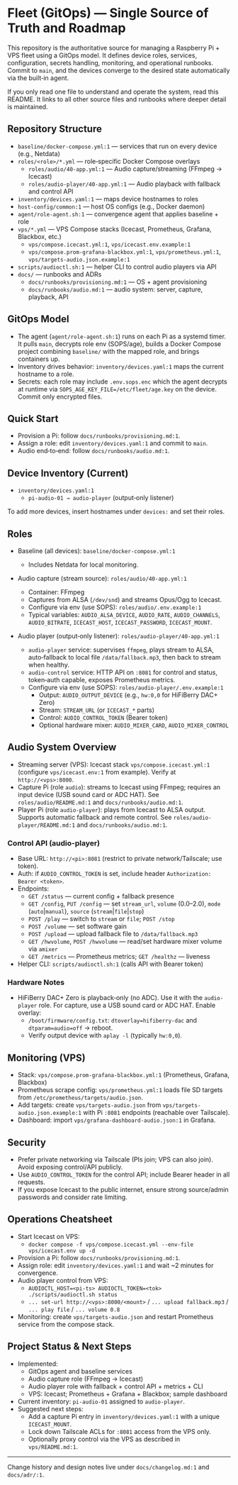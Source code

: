 # Fleet (GitOps) — Single Source of Truth and Roadmap

This repository is the authoritative source for managing a Raspberry Pi + VPS fleet using a GitOps model. It defines device roles, services, configuration, secrets handling, monitoring, and operational runbooks. Commit to `main`, and the devices converge to the desired state automatically via the built‑in agent.

If you only read one file to understand and operate the system, read this README. It links to all other source files and runbooks where deeper detail is maintained.

## Repository Structure

- `baseline/docker-compose.yml:1` — services that run on every device (e.g., Netdata)
- `roles/<role>/*.yml` — role‑specific Docker Compose overlays
  - `roles/audio/40-app.yml:1` — Audio capture/streaming (FFmpeg → Icecast)
  - `roles/audio-player/40-app.yml:1` — Audio playback with fallback and control API
- `inventory/devices.yaml:1` — maps device hostnames to roles
- `host-config/common:1` — host OS configs (e.g., Docker daemon)
- `agent/role-agent.sh:1` — convergence agent that applies baseline + role
- `vps/*.yml` — VPS Compose stacks (Icecast, Prometheus, Grafana, Blackbox, etc.)
  - `vps/compose.icecast.yml:1`, `vps/icecast.env.example:1`
  - `vps/compose.prom-grafana-blackbox.yml:1`, `vps/prometheus.yml:1`, `vps/targets-audio.json.example:1`
- `scripts/audioctl.sh:1` — helper CLI to control audio players via API
- `docs/` — runbooks and ADRs
  - `docs/runbooks/provisioning.md:1` — OS + agent provisioning
  - `docs/runbooks/audio.md:1` — audio system: server, capture, playback, API

## GitOps Model

- The agent (`agent/role-agent.sh:1`) runs on each Pi as a systemd timer. It pulls `main`, decrypts role env (SOPS/age), builds a Docker Compose project combining `baseline/` with the mapped role, and brings containers up.
- Inventory drives behavior: `inventory/devices.yaml:1` maps the current hostname to a role.
- Secrets: each role may include `.env.sops.enc` which the agent decrypts at runtime via `SOPS_AGE_KEY_FILE=/etc/fleet/age.key` on the device. Commit only encrypted files.

## Quick Start

- Provision a Pi: follow `docs/runbooks/provisioning.md:1`.
- Assign a role: edit `inventory/devices.yaml:1` and commit to `main`.
- Audio end‑to‑end: follow `docs/runbooks/audio.md:1`.

## Device Inventory (Current)

- `inventory/devices.yaml:1`
  - `pi-audio-01 → audio-player` (output‑only listener)

To add more devices, insert hostnames under `devices:` and set their roles.

## Roles

- Baseline (all devices): `baseline/docker-compose.yml:1`
  - Includes Netdata for local monitoring.

- Audio capture (stream source): `roles/audio/40-app.yml:1`
  - Container: FFmpeg
  - Captures from ALSA (`/dev/snd`) and streams Opus/Ogg to Icecast.
  - Configure via env (use SOPS): `roles/audio/.env.example:1`
  - Typical variables: `AUDIO_ALSA_DEVICE`, `AUDIO_RATE`, `AUDIO_CHANNELS`, `AUDIO_BITRATE`, `ICECAST_HOST`, `ICECAST_PASSWORD`, `ICECAST_MOUNT`.

- Audio player (output‑only listener): `roles/audio-player/40-app.yml:1`
  - `audio-player` service: supervises `ffmpeg`, plays stream to ALSA, auto‑fallback to local file `/data/fallback.mp3`, then back to stream when healthy.
  - `audio-control` service: HTTP API on `:8081` for control and status, token‑auth capable, exposes Prometheus metrics.
  - Configure via env (use SOPS): `roles/audio-player/.env.example:1`
    - Output: `AUDIO_OUTPUT_DEVICE` (e.g., `hw:0,0` for HiFiBerry DAC+ Zero)
    - Stream: `STREAM_URL` (or `ICECAST_*` parts)
    - Control: `AUDIO_CONTROL_TOKEN` (Bearer token)
    - Optional hardware mixer: `AUDIO_MIXER_CARD`, `AUDIO_MIXER_CONTROL`

## Audio System Overview

- Streaming server (VPS): Icecast stack `vps/compose.icecast.yml:1` (configure `vps/icecast.env:1` from example). Verify at `http://<vps>:8000`.
- Capture Pi (role `audio`): streams to Icecast using FFmpeg; requires an input device (USB sound card or ADC HAT). See `roles/audio/README.md:1` and `docs/runbooks/audio.md:1`.
- Player Pi (role `audio-player`): plays from Icecast to ALSA output. Supports automatic fallback and remote control. See `roles/audio-player/README.md:1` and `docs/runbooks/audio.md:1`.

### Control API (audio-player)

- Base URL: `http://<pi>:8081` (restrict to private network/Tailscale; use token).
- Auth: if `AUDIO_CONTROL_TOKEN` is set, include header `Authorization: Bearer <token>`.
- Endpoints:
  - `GET /status` — current config + fallback presence
  - `GET /config`, `PUT /config` — set `stream_url`, `volume` (0.0–2.0), `mode` (`auto`|`manual`), `source` (`stream`|`file`|`stop`)
  - `POST /play` — switch to `stream` or `file`; `POST /stop`
  - `POST /volume` — set software gain
  - `POST /upload` — upload fallback file to `/data/fallback.mp3`
  - `GET /hwvolume`, `POST /hwvolume` — read/set hardware mixer volume via `amixer`
  - `GET /metrics` — Prometheus metrics; `GET /healthz` — liveness
- Helper CLI: `scripts/audioctl.sh:1` (calls API with Bearer token)

### Hardware Notes

- HiFiBerry DAC+ Zero is playback‑only (no ADC). Use it with the `audio-player` role. For capture, use a USB sound card or ADC HAT. Enable overlay:
  - `/boot/firmware/config.txt`: `dtoverlay=hifiberry-dac` and `dtparam=audio=off` → reboot.
  - Verify output device with `aplay -l` (typically `hw:0,0`).

## Monitoring (VPS)

- Stack: `vps/compose.prom-grafana-blackbox.yml:1` (Prometheus, Grafana, Blackbox)
- Prometheus scrape config: `vps/prometheus.yml:1` loads file SD targets from `/etc/prometheus/targets/audio.json`.
- Add targets: create `vps/targets-audio.json` from `vps/targets-audio.json.example:1` with Pi `:8081` endpoints (reachable over Tailscale).
- Dashboard: import `vps/grafana-dashboard-audio.json:1` in Grafana.

## Security

- Prefer private networking via Tailscale (PIs join; VPS can also join). Avoid exposing control/API publicly.
- Use `AUDIO_CONTROL_TOKEN` for the control API; include Bearer header in all requests.
- If you expose Icecast to the public internet, ensure strong source/admin passwords and consider rate limiting.

## Operations Cheatsheet

- Start Icecast on VPS:
  - `docker compose -f vps/compose.icecast.yml --env-file vps/icecast.env up -d`
- Provision a Pi: follow `docs/runbooks/provisioning.md:1`.
- Assign role: edit `inventory/devices.yaml:1` and wait ~2 minutes for convergence.
- Audio player control from VPS:
  - `AUDIOCTL_HOST=<pi-ts> AUDIOCTL_TOKEN=<tok> ./scripts/audioctl.sh status`
  - `... set-url http://<vps>:8000/<mount>` / `... upload fallback.mp3` / `... play file` / `... volume 0.8`
- Monitoring: create `vps/targets-audio.json` and restart Prometheus service from the compose stack.

## Project Status & Next Steps

- Implemented:
  - GitOps agent and baseline services
  - Audio capture role (FFmpeg → Icecast)
  - Audio player role with fallback + control API + metrics + CLI
  - VPS: Icecast; Prometheus + Grafana + Blackbox; sample dashboard
- Current inventory: `pi-audio-01` assigned to `audio-player`.
- Suggested next steps:
  - Add a capture Pi entry in `inventory/devices.yaml:1` with a unique `ICECAST_MOUNT`.
  - Lock down Tailscale ACLs for `:8081` access from the VPS only.
  - Optionally proxy control via the VPS as described in `vps/README.md:1`.

---

Change history and design notes live under `docs/changelog.md:1` and `docs/adr/:1`.
